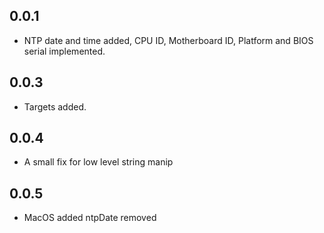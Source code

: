 ## 0.0.1
* NTP date and time added, CPU ID, Motherboard ID, Platform and BIOS serial implemented.

## 0.0.3
* Targets added.


## 0.0.4
* A small fix for low level string manip

## 0.0.5
* MacOS added ntpDate removed